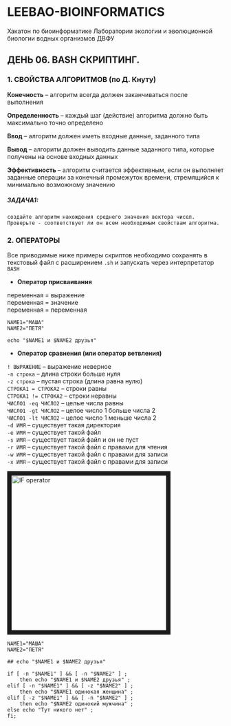 # LEEBAO-BIOINFORMATICS

Хакатон по биоинформатике Лаборатории экологии и эволюционной биологии водных организмов ДВФУ

## ДЕНЬ 06. BASH СКРИПТИНГ.

### 1. СВОЙСТВА АЛГОРИТМОВ (по Д. Кнуту)

   **Конечность** – алгоритм всегда должен заканчиваться после выполнения  

   **Определенность** – каждый шаг (действие) алгоритма должно быть максимально точно определено  

   **Ввод** – алгоритм должен иметь входные данные, заданного типа

   **Вывод** – алгоритм должен выводить данные заданного типа, которые получены на основе входных данных  

   **Эффективность** – алгоритм считается эффективным, если он выполняет заданные  операции за конечный промежуток времени, стремящийся к минимально возможному значению  

##### ЗАДАЧА1: 
```
создайте алгоритм нахождения среднего значения вектора чисел. Проверьте - соответствует ли он всем необходимым свойствам алгоритма.
```

### 2. ОПЕРАТОРЫ

Все приводимые ниже примеры скриптов необходимо сохранять в текстовый файл с расширением `.sh` и запускать через интерпретатор `BASH`

  * **Оператор присваивания**

   переменная = выражение  
   переменная = значение  
   переменная = переменная  

```
NAME1="МАША"
NAME2="ПЕТЯ"

echo "$NAME1 и $NAME2 друзья" 
```

  * **Оператор сравнения (или оператор ветвления)**

   `! ВЫРАЖЕНИЕ` – выражение неверное  
   `-n строка` – длина строки больше нуля  
   `-z строка` – пустая строка (длина равна нулю)  
   `СТРОКА1 = СТРОКА2` – строки равны  
   `СТРОКА1 != СТРОКА2` – строки неравны  
   `ЧИСЛО1 -eq ЧИСЛО2` – целые числа равны  
   `ЧИСЛО1 -gt ЧИСЛО2` – целое число 1 больше числа 2  
   `ЧИСЛО1 -lt ЧИСЛО2` – целое число 1 меньше числа 2  
   `-d ИМЯ` – существует такая директория  
   `-e ИМЯ` – существует такой файл  
   `-s ИМЯ` – существует такой файл и он не пуст  
   `-r ИМЯ` – существует такой файл с правами для чтения  
   `-w ИМЯ` – существует такой файл с правами для записи  
   `-x ИМЯ` – существует такой файл с правами для записи  

<img src="https://github.com/vinni-bio/LEEBAO-BIOINFORMATICS/blob/master/IMAGES/IF.png" 
alt="IF operator" width="360" border="10" />


```
NAME1="МАША"
NAME2="ПЕТЯ"

## echo "$NAME1 и $NAME2 друзья"

if [ -n "$NAME1" ] && [ -n "$NAME2" ] ;
    then echo "$NAME1 и $NAME2 друзья" ;
elif [ -n "$NAME1" ] && [ -z "$NAME2" ] ;
    then echo "$NAME1 одинокая женщина" ;
elif [ -z "$NAME1" ] && [ -n "$NAME2" ] ;
    then echo "$NAME2 одинокий мужчина" ;
else echo "Тут никого нет" ;
fi;

```
